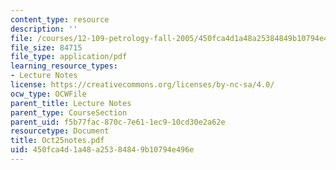 ```yaml
---
content_type: resource
description: ''
file: /courses/12-109-petrology-fall-2005/450fca4d1a48a25384849b10794e496e_Oct25notes.pdf
file_size: 84715
file_type: application/pdf
learning_resource_types:
- Lecture Notes
license: https://creativecommons.org/licenses/by-nc-sa/4.0/
ocw_type: OCWFile
parent_title: Lecture Notes
parent_type: CourseSection
parent_uid: f5b77fac-870c-7e61-1ec9-10cd30e2a62e
resourcetype: Document
title: Oct25notes.pdf
uid: 450fca4d-1a48-a253-8484-9b10794e496e
---
```

